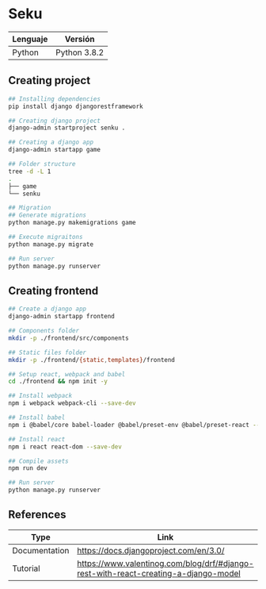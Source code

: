 # Seku

| Lenguaje | Versión        |
| -------- | -------------- |
| Python   | Python 3.8.2   |

## Creating project
```bash
## Installing dependencies
pip install django djangorestframework

## Creating django project
django-admin startproject senku .

## Creating a django app
django-admin startapp game

## Folder structure
tree -d -L 1
.
├── game
└── senku

## Migration
## Generate migrations
python manage.py makemigrations game

## Execute migraitons
python manage.py migrate

## Run server
python manage.py runserver
```

## Creating frontend
```bash
## Create a django app
django-admin startapp frontend

## Components folder
mkdir -p ./frontend/src/components

## Static files folder
mkdir -p ./frontend/{static,templates}/frontend

## Setup react, webpack and babel
cd ./frontend && npm init -y

## Install webpack
npm i webpack webpack-cli --save-dev

## Install babel
npm i @babel/core babel-loader @babel/preset-env @babel/preset-react --save-dev

## Install react
npm i react react-dom --save-dev

## Compile assets
npm run dev

## Run server
python manage.py runserver
```

## References

| Type          | Link                                                                                |
| ------------- | ----------------------------------------------------------------------------------- |
| Documentation | https://docs.djangoproject.com/en/3.0/                                              |
| Tutorial      | https://www.valentinog.com/blog/drf/#django-rest-with-react-creating-a-django-model |